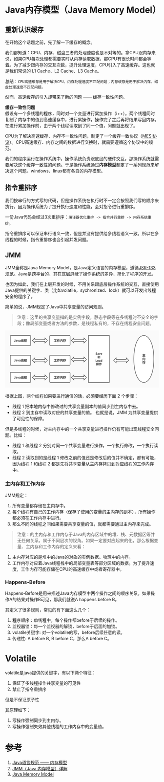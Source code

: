 # Java内存模型（Java Memory Model）

## 重新认识缓存
在开始这个话题之前，先了解一下缓存的概念。

我们都知道：CPU、内存、磁盘三者的处理速度也是不对等的。拿CPU跟内存来说，如果CPU每次处理都需要实时从内存读取数据，那CPU有很长时间都会等着。为了减少跟内存的交互次数，提升处理速度，CPU引入了高速缓存。这也就是我们常说的 L1 Cache、L2 Cache、L3 Cache。

总结：`CPU高速缓存是用于解决CPU、内存处理速度不匹配问题；内存缓存是用于解决内存、磁盘处理速度不匹配问题。`

然而，高速缓存的引入却带来了新的问题 —— 缓存一致性问题。

**缓存一致性问题**  
假设有一个多线程的程序，同时对一个变量进行累加操作（i++）。两个线程同时复制了内存中的值到高速缓存中，进行累操作，操作完了之后再将结果写回内存。在进行累加操作前，由于两个线程读取到了同一个值，问题就出现了。

CPU为了解决高速缓存、内存不一致性问题，制定了一个缓存一致协议（[MESI协议](https://zh.wikipedia.org/wiki/MESI%E5%8D%8F%E8%AE%AE)）。CPU高速缓存、内存之间的数据进行交换时，就需要遵循这个协议中的规范。

我们的程序运行在操作系统中，操作系统负责跟底层的硬件交互，那操作系统就需要解决这个缓存一致性的问题。于是操作系统通过**内存模型**制定了一系列规范来解决这个问题。windows、linux都有各自的内存模型。

## 指令重排序
我们按串行的方式写的代码，但是操作系统在执行时不一定会按照我们写的顺序来执行，因为操作系统为了提升执行速度和性能，会对指令进行重排序。

一份Java代码会经过3次重排序：`编译器优化重排 -> 指令并行重排 -> 内存系统重排`。

指令重排序可以保证串行语义一致，但是并没有提供给多线程语义一致。所以在多线程的时候，指令重排序也会引起并发问题。

## JMM
JMM全称是Java Memory Model，是Java定义语言的内存模型，遵循[JSR-133规范](http://www.cs.umd.edu/~pugh/java/memoryModel/CommunityReview.pdf)。Java是跨平台的，其在底层屏蔽了操作系统的差异，简化了程序的开发。

也因为如此，我们在上层开发的时候，不用关系跟底层操作系统的交互，直接使用Java提供的关键字、类（比如volatile，sychronized、lock）就可以开发出线程安全的程序了。

简单的说，JMM规定了Java中共享变量的访问规则。

> 注意：这里的共享变量指的是实例字段，静态字段等在多线程时不安全的字段；像局部变量或者方法的参数，是线程私有的，不存在线程安全问题。

![jmm](./image/jmm.jpg)

根据上图，两个线程如果要进行通信的话，必须要经历下面 2 个步骤：
* 线程 1 把本地内存中修改过的共享变量副本的值同步到主内存中去。
* 线程 2 到主存中读取对应的共享变量的值。
也就是说，JMM 为共享变量提供了可见性的保障。

但是多线程的时候，对主内存中的一个共享变量进行操作仍有可能出现线程安全问题。比如：
* 线程 1 和线程 2 分别对同一个共享变量进行操作，一个执行修改，一个执行读取。
* 线程 2 读取到的是线程 1 修改之前的值还是修改后的值并不确定，都有可能，因为线程 1 和线程 2 都是先将共享变量从主内存拷贝到对应线程的工作内存中。

### 主内存和工作内存
JMM规定：
1. 所有变量都存储在主内存中。
2. 每个线程有自己的工作内存（保存了使用的变量的主内存的副本），所有操作都必须在工作内存中进行。
3. 那么不同的线程之间如果需要共享变量的值，就都需要通过主内存来完成。

> 注意：的主内存和工作内存于Java的内存区域中的堆、栈、元数据区等并无任何关系，属于不同层次的视角。如果一定要对应起来的化，那么根据变量、主内存和工作内存的定义来看：
1. 主内存对应的是堆中的Java的对象的实例数据。物理中的内存。
2. 工作内存对应着Java线程栈中的局部变量表等部分区域的数据。为了提升速度，工作内存可能存储在CPU的高速缓存中或者寄存器中。

### Happens-Before
Happens-Before是用来描述Java内存模型中两个操作之间的顺序关系，如果操作A的结果对操作B可见，那我们就说A happens before B。

其定义了很多规则，常见的有下面这么几个：
1. 程序顺序：单线程中，每个操作都before于后续的操作。
2. 监视器锁：每一个监视器的解锁，before于后面的加锁。
3. volatile关键字: 对一个volatile的写，before后续任意的读。
4. 传递性: A before B, B before C，那么A before C。

# Volatile
volatile是java提供的关键字，有以下两个特征：
1. 保证了多线程操作共享变量的可见性
2. 禁止了指令重排序

但是不保证原子性

其原理如下：
1. 写操作强制同步到主内存。
2. 写操作强制失效其他线程的工作内存中的变量值。

# 参考
1. [Java语言规范 —— 内存模型](https://docs.oracle.com/javase/specs/jls/se8/html/jls-17.html#jls-17.4)
2. [JMM（Java 内存模型）详解](https://javaguide.cn/java/concurrent/jmm.html)
3. [Java Memory Model](https://linianhui.github.io/java/jmm/)